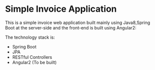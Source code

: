 # Simple Invoice Application

This is a simple invoice web application built mainly using Java8,Spring Boot at the server-side and the front-end 
is built using Angular2:

The technology stack is:
* Spring Boot
* JPA 
* RESTful Controllers
* Angular2 (To be built)

